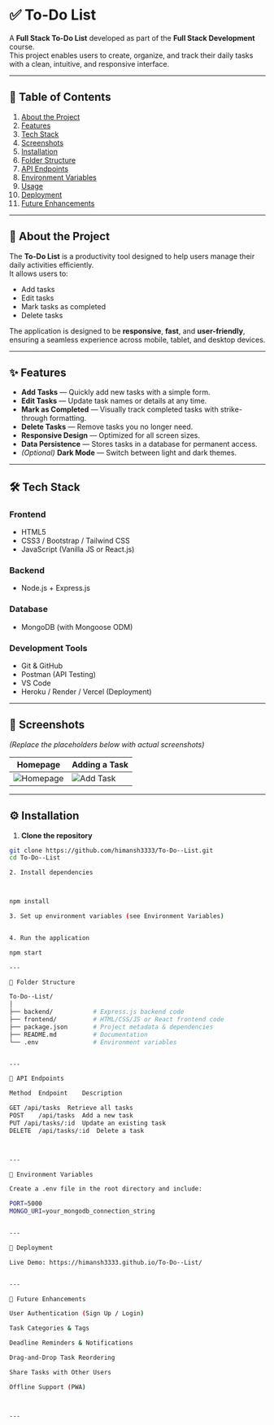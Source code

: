 # ✅ To-Do List 

A **Full Stack To-Do List** developed as part of the **Full Stack Development** course.  
This project enables users to create, organize, and track their daily tasks with a clean, intuitive, and responsive interface.

---

## 📌 Table of Contents
1. [About the Project](#about-the-project)
2. [Features](#features)
3. [Tech Stack](#tech-stack)
4. [Screenshots](#screenshots)
5. [Installation](#installation)
6. [Folder Structure](#folder-structure)
7. [API Endpoints](#api-endpoints)
8. [Environment Variables](#environment-variables)
9. [Usage](#usage)
10. [Deployment](#deployment)
11. [Future Enhancements](#future-enhancements)

---

## 📖 About the Project
The **To-Do List** is a productivity tool designed to help users manage their daily activities efficiently.  
It allows users to:
- Add tasks
- Edit tasks
- Mark tasks as completed
- Delete tasks

The application is designed to be **responsive**, **fast**, and **user-friendly**, ensuring a seamless experience across mobile, tablet, and desktop devices.

---

## ✨ Features
- **Add Tasks** — Quickly add new tasks with a simple form.
- **Edit Tasks** — Update task names or details at any time.
- **Mark as Completed** — Visually track completed tasks with strike-through formatting.
- **Delete Tasks** — Remove tasks you no longer need.
- **Responsive Design** — Optimized for all screen sizes.
- **Data Persistence** — Stores tasks in a database for permanent access.
- *(Optional)* **Dark Mode** — Switch between light and dark themes.

---

## 🛠 Tech Stack
### **Frontend**
- HTML5
- CSS3 / Bootstrap / Tailwind CSS
- JavaScript (Vanilla JS or React.js)

### **Backend**
- Node.js + Express.js

### **Database**
- MongoDB (with Mongoose ODM)

### **Development Tools**
- Git & GitHub
- Postman (API Testing)
- VS Code
- Heroku / Render / Vercel (Deployment)

---

## 📸 Screenshots
*(Replace the placeholders below with actual screenshots)*

| Homepage | Adding a Task |
|----------|---------------|
| ![Homepage](link_to_homepage_image) | ![Add Task](link_to_add_task_image) |

---

## ⚙️ Installation

1. **Clone the repository**
```bash
git clone https://github.com/himansh3333/To-Do--List.git
cd To-Do--List

2. Install dependencies



npm install

3. Set up environment variables (see Environment Variables)


4. Run the application

npm start

---

📂 Folder Structure

To-Do--List/
│
├── backend/           # Express.js backend code
├── frontend/          # HTML/CSS/JS or React frontend code
├── package.json       # Project metadata & dependencies
├── README.md          # Documentation
└── .env               # Environment variables


---

🔗 API Endpoints

Method	Endpoint	Description

GET	/api/tasks	Retrieve all tasks
POST	/api/tasks	Add a new task
PUT	/api/tasks/:id	Update an existing task
DELETE	/api/tasks/:id	Delete a task



---

🌱 Environment Variables

Create a .env file in the root directory and include:

PORT=5000
MONGO_URI=your_mongodb_connection_string


---

🚀 Deployment

Live Demo: https://himansh3333.github.io/To-Do--List/


---

🔮 Future Enhancements

User Authentication (Sign Up / Login)

Task Categories & Tags

Deadline Reminders & Notifications

Drag-and-Drop Task Reordering

Share Tasks with Other Users

Offline Support (PWA)



---

